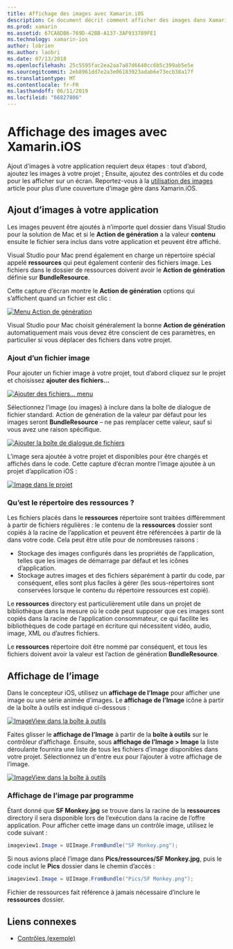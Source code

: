 ```yaml
---
title: Affichage des images avec Xamarin.iOS
description: Ce document décrit comment afficher des images dans Xamarin.iOS. Il couvre l’ajout d’images à une application par programmation ou via le concepteur iOS.
ms.prod: xamarin
ms.assetid: 67CA8DB6-769D-42BB-A137-3AF933789FE1
ms.technology: xamarin-ios
author: lobrien
ms.author: laobri
ms.date: 07/13/2018
ms.openlocfilehash: 25c5595fac2ea2aa7a87d6640cc6b5c399ab5e5e
ms.sourcegitcommit: 2eb8961dd7e2a3e06183923adab6e73ecb38a17f
ms.translationtype: MT
ms.contentlocale: fr-FR
ms.lasthandoff: 06/11/2019
ms.locfileid: "66827806"
---
```

# <a name="displaying-images-with-xamarinios"></a>Affichage des images avec Xamarin.iOS

Ajout d’images à votre application requiert deux étapes : tout d’abord, ajoutez les images à votre projet ; Ensuite, ajoutez des contrôles et du code pour les afficher sur un écran. Reportez-vous à la [utilisation des images](~/ios/app-fundamentals/images-icons/index.md) article pour plus d’une couverture d’image gère dans Xamarin.iOS.

## <a name="adding-images-to-your-app"></a>Ajout d’images à votre application

Les images peuvent être ajoutés à n’importe quel dossier dans Visual Studio pour la solution de Mac et si le **Action de génération** a la valeur **contenu** ensuite le fichier sera inclus dans votre application et peuvent être affiché.

Visual Studio pour Mac prend également en charge un répertoire spécial appelé **ressources** qui peut également contenir des fichiers image. Les fichiers dans le dossier de ressources doivent avoir le **Action de génération** définie sur **BundleResource**.

Cette capture d’écran montre le **Action de génération** options qui s’affichent quand un fichier est clic :

 [![](image-images/image30a.png "Menu Action de génération")](image-images/image30a.png#lightbox)

Visual Studio pour Mac choisit généralement la bonne **Action de génération** automatiquement mais vous devez être conscient de ces paramètres, en particulier si vous déplacer des fichiers dans votre projet.

### <a name="adding-an-image-file"></a>Ajout d’un fichier image

Pour ajouter un fichier image à votre projet, tout d’abord cliquez sur le projet et choisissez **ajouter des fichiers...**

 [![](image-images/image31a.png "Ajouter des fichiers... menu")](image-images/image31a.png#lightbox)

Sélectionnez l’image (ou images) à inclure dans la boîte de dialogue de fichier standard. Action de génération de la valeur par défaut pour les images seront **BundleResource** – ne pas remplacer cette valeur, sauf si vous avez une raison spécifique.

 [![](image-images/image32a.png "Ajouter la boîte de dialogue de fichiers")](image-images/image32a.png#lightbox)

L’image sera ajoutée à votre projet et disponibles pour être chargés et affichés dans le code. Cette capture d’écran montre l’image ajoutée à un projet d’application iOS :

 [![](image-images/image33a.png "Image dans le projet")](image-images/image33a.png#lightbox)

### <a name="what-is-the-resources-directory"></a>Qu’est le répertoire des ressources ?

Les fichiers placés dans le **ressources** répertoire sont traitées différemment à partir de fichiers régulières : le contenu de la **ressources** dossier sont copiés à la racine de l’application et peuvent être référencées à partir de là dans votre code. Cela peut être utile pour de nombreuses raisons :

-  Stockage des images configurés dans les propriétés de l’application, telles que les images de démarrage par défaut et les icônes d’application.
-  Stockage autres images et des fichiers séparément à partir du code, par conséquent, elles sont plus faciles à gérer (les sous-répertoires sont conservées lorsque le contenu du répertoire ressources est copié).


Le **ressources** directory est particulièrement utile dans un projet de bibliothèque dans la mesure où le code peut supposer que ces images sont copiés dans la racine de l’application consommateur, ce qui facilite les bibliothèques de code partagé en écriture qui nécessitent vidéo, audio, image, XML ou d’autres fichiers.

Le **ressources** répertoire doit être nommé par conséquent, et tous les fichiers doivent avoir la valeur est l’action de génération **BundleResource**.

## <a name="displaying-the-image"></a>Affichage de l’image

Dans le concepteur iOS, utilisez un **affichage de l’Image** pour afficher une image ou une série animée d’images. Le **affichage de l’Image** icône à partir de la boîte à outils est indiqué ci-dessous :

 [![](image-images/image35a.png "ImageView dans la boîte à outils")](image-images/image35.png#lightbox)

Faites glisser le **affichage de l’Image** à partir de la **boîte à outils** sur le contrôleur d’affichage. Ensuite, sous **affichage de l’Image > Image** la liste déroulante fournira une liste de tous les fichiers d’image disponibles dans votre projet. Sélectionnez un d'entre eux pour l’ajouter à votre affichage de l’image.

 [![](image-images/image36a.png "ImageView dans la boîte à outils")](image-images/image36.png#lightbox)

### <a name="displaying-the-image-programmatically"></a>Affichage de l’image par programme

Étant donné que **SF Monkey.jpg** se trouve dans la racine de la **ressources** directory il sera disponible lors de l’exécution dans la racine de l’offre application. Pour afficher cette image dans un contrôle image, utilisez le code suivant :

```csharp
imageview1.Image = UIImage.FromBundle("SF Monkey.png");
```

Si nous avions placé l’image dans **Pics/ressources/SF Monkey.jpg**, puis le code inclut le **Pics** dossier dans le chemin d’accès :

```csharp
imageview1.Image = UIImage.FromBundle("Pics/SF Monkey.png");
```

Fichier de ressources fait référence à jamais nécessaire d’inclure le **ressources** dossier.

## <a name="related-links"></a>Liens connexes

- [Contrôles (exemple)](https://developer.xamarin.com/samples/monotouch/Controls/)
